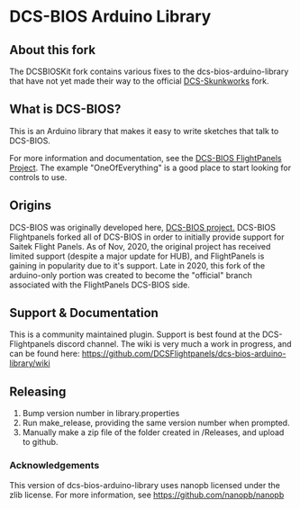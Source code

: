 # DCS-BIOS Arduino Library

## About this fork

The DCSBIOSKit fork contains various fixes to the dcs-bios-arduino-library that have not yet made their way to the official [DCS-Skunkworks](https://github.com/DCS-Skunkworks/dcs-bios-arduino-library) fork.

## What is DCS-BIOS?

This is an Arduino library that makes it easy to write sketches that talk to DCS-BIOS.

For more information and documentation, see the [DCS-BIOS FlightPanels Project](https://github.com/DCSFlightpanels).  The example "OneOfEverything" is a good place to start looking for controls to use.

## Origins

DCS-BIOS was originally developed here, [DCS-BIOS project.](https://github.com/dcs-bios/dcs-bios)  DCS-BIOS Flightpanels forked all of DCS-BIOS in order to initially provide support for Saitek Flight Panels.  As of Nov, 2020, the original project has received limited support (despite a major update for HUB), and FlightPanels is gaining in popularity due to it's support.  Late in 2020, this fork of the arduino-only portion was created to become the "official" branch associated with the FlightPanels DCS-BIOS side.

## Support & Documentation

This is a community maintained plugin.  Support is best found at the DCS-Flightpanels discord channel.  The wiki is very much a work in progress, and can be found here: https://github.com/DCSFlightpanels/dcs-bios-arduino-library/wiki

## Releasing

1. Bump version number in library.properties
2. Run make_release, providing the same version number when prompted.
3. Manually make a zip file of the folder created in /Releases, and upload to github.

### Acknowledgements
This version of dcs-bios-arduino-library uses nanopb licensed under the zlib license.
For more information, see https://github.com/nanopb/nanopb